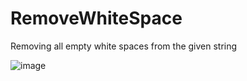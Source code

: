 # RemoveWhiteSpace
Removing all empty white spaces from the given string


![image](https://github.com/Brindasiva/RemoveWhiteSpace/assets/124075213/f848038e-69cd-4502-bbce-2b2ebedfbf3e)
